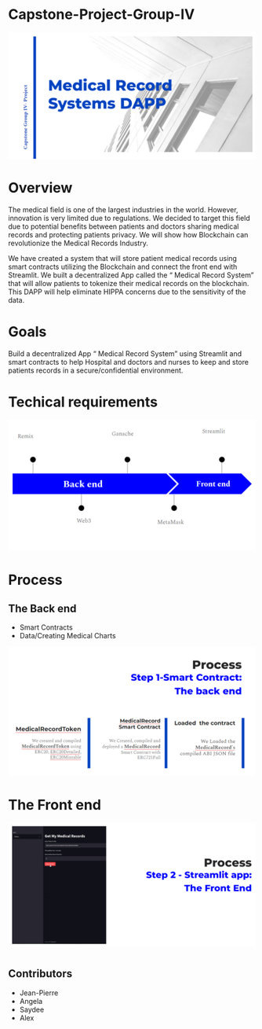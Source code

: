 # Capstone-Project-Group-IV

![alt=""](images/ScreenshotHead.png)
# Overview

The medical field is one of the largest industries in the world. However, innovation is very limited due to regulations. We decided to target this field due to potential benefits between patients and doctors sharing medical records and protecting patients privacy. We will show how Blockchain can revolutionize the Medical Records Industry.

We have created a system that will store patient medical records using smart contracts utilizing the Blockchain and connect the front end with Streamlit. We built a decentralized App called the “ Medical Record System”  that will allow patients to tokenize their medical records on the blockchain. This DAPP will help eliminate HIPPA concerns due to the sensitivity of the data. 
#
# Goals


Build a decentralized App “ Medical Record System”  using Streamlit and smart contracts to help Hospital and doctors and nurses to keep and store  patients records in a secure/confidential environment.
#
# Techical requirements 

![alt=""](images/Technical.png)
#

# Process 
## The Back end


* Smart Contracts
* Data/Creating Medical Charts


![alt=""](images/Step1.png)

#

# The Front end


![alt=""](images/Step2.png)

# 

## Contributors

* Jean-Pierre
* Angela
* Saydee
* Alex
#

